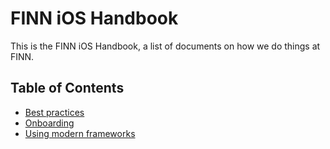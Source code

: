 # FINN iOS Handbook

This is the FINN iOS Handbook, a list of documents on how we do things at FINN.

## Table of Contents

* [Best practices](BEST_PRACTICES.md)
* [Onboarding](ONBOARDING_PROJECT.md)
* [Using modern frameworks](FRAMEWORK_LINKS.md)